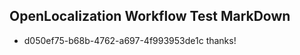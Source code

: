 ## OpenLocalization Workflow Test MarkDown
* d050ef75-b68b-4762-a697-4f993953de1c thanks!

<!--HONumber=Aug16_HO2-->



